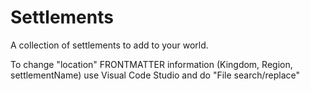 # Settlements 
A collection of settlements to add to your world.

To change "location" FRONTMATTER information (Kingdom, Region, settlementName) use Visual Code Studio and do "File search/replace"

